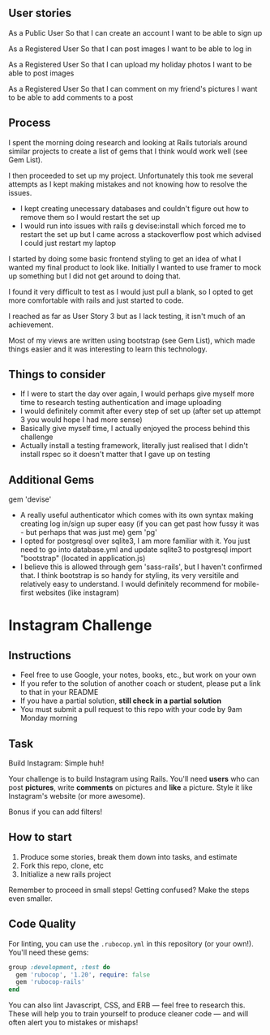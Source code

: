 ## User stories

As a Public User
So that I can create an account
I want to be able to sign up

As a Registered User
So that I can post images
I want to be able to log in

As a Registered User
So that I can upload my holiday photos
I want to be able to post images

As a Registered User
So that I can comment on my friend's pictures
I want to be able to add comments to a post


## Process

I spent the morning doing research and looking at Rails tutorials around similar projects to create a list of gems that I think would work well (see Gem List).

I then proceeded to set up my project. Unfortunately this took me several attempts as I kept making mistakes and not knowing how to resolve the issues.

  - I kept creating unecessary databases and couldn't figure out how to remove them so I would restart the set up
  - I would run into issues with rails g devise:install which forced me to restart the set up but I came across a stackoverflow post which advised I could just restart my laptop

I started by doing some basic frontend styling to get an idea of what I wanted my final product to look like. Initially I wanted to use framer to mock up something but I did not get around to doing that.

I found it very difficult to test as I would just pull a blank, so I opted to get more comfortable with rails and just started to code.

I reached as far as User Story 3 but as I lack testing, it isn't much of an achievement.

Most of my views are written using bootstrap (see Gem List), which made things easier and it was interesting to learn this technology.

## Things to consider

- If I were to start the day over again, I would perhaps give myself more time to research testing authentication and image uploading
- I would definitely commit after every step of set up (after set up attempt 3 you would hope I had more sense)
- Basically give myself time, I actually enjoyed the process behind this challenge
- Actually install a testing framework, literally just realised that I didn't install rspec so it doesn't matter that I gave up on testing


## Additional Gems

gem 'devise'
  - A really useful authenticator which comes with its own syntax making creating log in/sign up super easy (if you can get past how fussy it was - but perhaps that was just me)
gem 'pg'
  - I opted for postgresql over sqlite3, I am more familiar with it. You just need to go into database.yml and update sqlite3 to postgresql
import "bootstrap" (located in application.js)
  - I believe this is allowed through gem 'sass-rails', but I haven't confirmed that. I think bootstrap is so handy for styling, its very versitile and relatively easy to understand. I would definitely recommend for mobile-first websites (like instagram)


Instagram Challenge
===================

## Instructions

* Feel free to use Google, your notes, books, etc., but work on your own
* If you refer to the solution of another coach or student, please put a link to that in your README
* If you have a partial solution, **still check in a partial solution**
* You must submit a pull request to this repo with your code by 9am Monday morning

## Task

Build Instagram: Simple huh!

Your challenge is to build Instagram using Rails. You'll need **users** who can post **pictures**, write **comments** on pictures and **like** a picture. Style it like Instagram's website (or more awesome).

Bonus if you can add filters!

## How to start

1. Produce some stories, break them down into tasks, and estimate
2. Fork this repo, clone, etc
3. Initialize a new rails project

Remember to proceed in small steps! Getting confused? Make the steps even smaller.

## Code Quality

For linting, you can use the `.rubocop.yml` in this repository (or your own!).
You'll need these gems:

```ruby
group :development, :test do
  gem 'rubocop', '1.20', require: false
  gem 'rubocop-rails'
end
```

You can also lint Javascript, CSS, and ERB — feel free to research this. These
will help you to train yourself to produce cleaner code — and will often alert
you to mistakes or mishaps!
